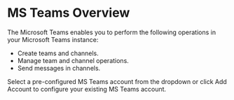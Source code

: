 # MS Teams Overview

The Microsoft Teams enables you to perform the following operations in your Microsoft Teams instance:

* Create teams and channels.
* Manage team and channel operations.
* Send messages in channels.

Select a pre-configured MS Teams account from the dropdown or click Add Account to configure your existing MS Teams account.
